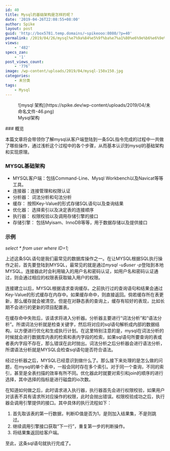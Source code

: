 ```yaml
---
id: 40
title: Mysql的基础架构是怎样的呢？
date: '2019-04-26T22:08:55+08:00'
author: Spike
layout: post
guid: 'http://box5781.temp.domains/~spikeooo:8080/?p=40'
permalink: /2019/04/26/mysql%e7%9a%84%e5%9f%ba%e7%a1%80%e6%9e%b6%e6%9e%84%e6%98%af%e6%80%8e%e6%a0%b7%e7%9a%84%e5%91%a2%ef%bc%9f/
views:
    - '482'
specs_zan:
    - '1'
post_views_count:
    - '776'
image: /wp-content/uploads/2019/04/mysql-150x150.jpg
categories:
    - 未分类
tags:
    - Mysql
---
```


<figure> ![mysql 架构](https://spike.dev/wp-content/uploads/2019/04/未命名文件-46.png)<figcaption>Mysql架构</figcaption></figure>### 概览

本篇文章将会带领你了解mysql从客户端登陆到一条SQL指令完成的过程中一共做了哪些操作，通过浅析这个过程中的各个步骤，从而基本认识到mysql的基础架构和实现原理。

### [](https://github.com/spikespace/last_repo/blob/master/_posts/2019-02-02-%E4%BB%8E%E4%B8%80%E5%8F%A5SQL%E6%B5%85%E6%9E%90MYSQL%E6%89%A7%E8%A1%8C%E8%BF%87%E7%A8%8B.md#mysql%E5%9F%BA%E7%A1%80%E6%9E%B6%E6%9E%84)MYSQL基础架构

- MYSQL客户端：包括Command-Line、Mysql Workbench以及Navicat等等工具。
- 连接器：连接管理和权限认证
- 分析器： 词法分析和句法分析
- 缓存： 按照Key-Value的形式存储SQL语句以及查询结果
- 优化器： 选择索引以及决定表的连接顺序
- 执行器： 权限校验以及调用存储引擎的接口
- 存储引擎： 包括Myisam、InnoDB等等，用于数据存储以及提供接口

### [](https://github.com/spikespace/last_repo/blob/master/_posts/2019-02-02-%E4%BB%8E%E4%B8%80%E5%8F%A5SQL%E6%B5%85%E6%9E%90MYSQL%E6%89%A7%E8%A1%8C%E8%BF%87%E7%A8%8B.md#%E7%A4%BA%E4%BE%8B)示例

*select \* from user where ID=1;*

上述这条SQL语句是我们最常见的数据库操作之一。在让MYSQL根据SQL执行操作之前，首先要登陆到MYSQL，最常见的就是通过*mysql -u$user -p*登陆到本地MYSQL。连接器此时会利用输入的用户名和密码认证，如用户名和密码认证通过，则会通过相应的权限表获取输入用户的权限。

连接建立以后，MYSQL根据请求查询缓存。之前执行过的查询语句和结果会通过Key-Value的形式缓存在内存中。如果缓存命中，则直接返回。倘若缓存所在表更新，那么缓存就会被清空。但是在对静态表的查询上，缓存有较好的表现，比如长期不会进行的更新的项目配置表。

在缓存命中失败后，该请求将进入分析器。分析器主要进行“词法分析”和“语法分析”。所谓词法分析就是检查关键字，然后将对应的sql语句解析成内部的数据结构，以方便进行优化和生成执行计划。在这里特别注意的是，mysql在词法分析的时候就会进行数据库内表的检索和表内字段的检索，如果sql语句所要查询的表或者表内字段不存在，那么错误在此时抛出。词法分析之后分析器会进行语法分析，所谓语法分析就是MYSQL会检查sql语句是否符合语法。

经过分析器之后，MYSQL已经意识到做什么了。那么接下来处理的是怎么做的问题，在mysql的单个表中，一般会同时存在多个索引。对于同一个查询，不同的索引，甚至是全表扫描的效率有所不同。优化器此时就要对索引和join的顺序的进行选择，其中选择的指标是进行磁盘的io次数。

在知道如何做之后，此时请求进入执行器，执行器首先会进行权限校验，如果用户对该表不具有请求所对应操作的权限，此时会抛出错误。权限校验成功之后，执行器会调用引擎提供的接口。其中具体的执行流程如下：

1. 首先取该表的第一行数据，判断ID值是否为1，是则加入结果集，不是则跳过。
2. 继续调用引擎接口获取“下一行”，重复第一步的判断操作。
3. 将结果集返回给客户端。

至此，这条sql语句就执行完成了。